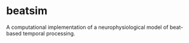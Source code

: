 # beatsim
A computational implementation of a neurophysiological model of beat-based temporal processing.
